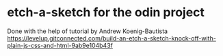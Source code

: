 # etch-a-sketch for the odin project
Done with the help of tutorial by Andrew Koenig-Bautista
https://levelup.gitconnected.com/build-an-etch-a-sketch-knock-off-with-plain-js-css-and-html-9ab9e104b43f
